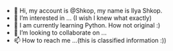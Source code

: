 - 👋 Hi, my account is @Shkop, my name is Ilya Shkop.
- 👀 I’m interested in ... (I wish I knew what exactly)
- 🌱 I am currently learning Python. How not original :)
- 💞️ I’m looking to collaborate on ...
- 📫 How to reach me ...(this is classified information :))

<!---
Shkop/Shkop is a ✨ special ✨ repository because its `README.md` (this file) appears on your GitHub profile.
You can click the Preview link to take a look at your changes.
--->
